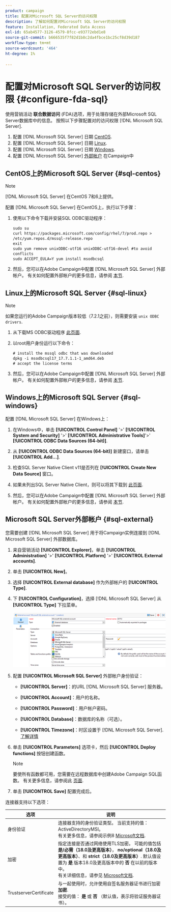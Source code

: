 ```yaml
---
product: campaign
title: 配置对Microsoft SQL Server的访问权限
description: 了解如何配置对Microsoft SQL Server的访问权限
feature: Installation, Federated Data Access
exl-id: 65ab4577-3126-4579-8fcc-e93772ebd1e8
source-git-commit: b666535f7f82d1b8c2da4fbce1bc25cf8d39d187
workflow-type: tm+mt
source-wordcount: '464'
ht-degree: 1%

---
```


# 配置对Microsoft SQL Server的访问权限 {#configure-fda-sql}



使用营销活动 **联合数据访问** (FDA)选项，用于处理存储在外部Microsoft SQL Server数据库中的信息。 按照以下步骤配置对的访问权限 [!DNL Microsoft SQL Server].

1. 配置 [!DNL Microsoft SQL Server] 日期 [CentOS](#sql-centos).
1. 配置 [!DNL Microsoft SQL Server] 日期 [Linux](#sql-linux).
1. 配置 [!DNL Microsoft SQL Server] 日期 [Windows](#sql-windows).
1. 配置 [!DNL Microsoft SQL Server] [外部帐户](#sql-external) 在Campaign中

## CentOS上的Microsoft SQL Server {#sql-centos}

>[!NOTE]
>
> [!DNL Microsoft SQL Server] 在CentOS 7和6上提供。

配置 [!DNL Microsoft SQL Server] 在CentOS上，执行以下步骤：

1. 使用以下命令下载并安装SQL ODBC驱动程序：

   ```
   sudo su
   curl https://packages.microsoft.com/config/rhel/7/prod.repo > /etc/yum.repos.d/mssql-release.repo
   exit
   sudo yum remove unixODBC-utf16 unixODBC-utf16-devel #to avoid conflicts
   sudo ACCEPT_EULA=Y yum install msodbcsql
   ```

1. 然后，您可以在Adobe Campaign中配置 [!DNL Microsoft SQL Server] 外部帐户。 有关如何配置外部帐户的更多信息，请参阅 [本节](#sql-external).

## Linux上的Microsoft SQL Server {#sql-linux}

>[!NOTE]
>
> 如果您运行的Adobe Campaign版本较低（7.2.1之前），则需要安装 `unix ODBC drivers`.

1. 从下载MS ODBC驱动程序 [此页面](https://packages.microsoft.com/ubuntu/16.04/prod/pool/main/m/msodbcsql17/).

1. 以root用户身份运行以下命令：

   ```
   # install the mssql odbc that was downloaded
   dpkg -i msodbcsql17_17.7.1.1-1_amd64.deb
   # accept the license terms
   ```

1. 然后，您可以在Adobe Campaign中配置 [!DNL Microsoft SQL Server] 外部帐户。 有关如何配置外部帐户的更多信息，请参阅 [本节](#sql-external).

## Windows上的Microsoft SQL Server {#sql-windows}

配置 [!DNL Microsoft SQL Server] 在Windows上：

1. 在Windows中，单击 **[!UICONTROL Control Panel]** &#39;>&#39; **[!UICONTROL System and Security]** &#39;>&#39; **[!UICONTROL Administrative Tools]**&#39;>&#39; **[!UICONTROL ODBC Data Sources (64-bit)]**.

1. 从 **[!UICONTROL ODBC Data Sources (64-bit)]** 新建窗口，请单击 **[!UICONTROL Add...]**.

1. 检查SQL Server Native Client v11是否列在 **[!UICONTROL Create New Data Source]** 窗口。

1. 如果未列出SQL Server Native Client，则可以将其下载到 [此页面](https://www.microsoft.com/en-my/download/details.aspx?id=36434).

1. 然后，您可以在Adobe Campaign中配置 [!DNL Microsoft SQL Server] 外部帐户。 有关如何配置外部帐户的更多信息，请参阅 [本节](#sql-external).

## Microsoft SQL Server外部帐户 {#sql-external}

您需要创建 [!DNL Microsoft SQL Server] 用于将Campaign实例连接到 [!DNL Microsoft SQL Server] 外部数据库。

1. 来自营销活动 **[!UICONTROL Explorer]**，单击 **[!UICONTROL Administration]** &#39;>&#39; **[!UICONTROL Platform]** &#39;>&#39; **[!UICONTROL External accounts]**.

1. 单击 **[!UICONTROL New]**。

1. 选择 **[!UICONTROL External database]** 作为外部帐户的 **[!UICONTROL Type]**.

1. 下 **[!UICONTROL Configuration]**，选择 [!DNL Microsoft SQL Server] 从 **[!UICONTROL Type]** 下拉菜单。

   ![](assets/sql.png)

1. 配置 **[!UICONTROL Microsoft SQL Server]** 外部帐户身份验证：

   * **[!UICONTROL Server]**：的URL [!DNL Microsoft SQL Server] 服务器。

   * **[!UICONTROL Account]**：用户的名称。

   * **[!UICONTROL Password]**：用户帐户密码。

   * **[!UICONTROL Database]**：数据库的名称（可选）。

   * **[!UICONTROL Timezone]**：时区设置于 [!DNL Microsoft SQL Server]. [了解详情](https://docs.microsoft.com/en-us/sql/t-sql/functions/current-timezone-transact-sql?view=sql-server-ver15)

1. 单击 **[!UICONTROL Parameters]** 选项卡，然后 **[!UICONTROL Deploy functions]** 按钮创建函数。

   >[!NOTE]
   >
   >要使所有函数都可用，您需要在远程数据库中创建Adobe Campaign SQL函数。 有关更多信息，请参阅此 [页面](../../configuration/using/adding-additional-sql-functions.md).

1. 单击 **[!UICONTROL Save]** 配置完成后。

连接器支持以下选项：

| 选项 | 说明 |
|---|---|
| 身份验证 | 连接器支持的身份验证类型。 当前支持的值： ActiveDirectoryMSI。 <br> 有关更多信息，请参阅示例8 [Microsoft文档](https://docs.microsoft.com/en-us/sql/connect/odbc/using-azure-active-directory?view=sql-server-ver15#example-connection-strings). |
| 加密 | 指定连接是否通过网络使用TLS加密。 可能的值包括 **是/必需（18.0及更高版本）**， **no/optional（18.0及更高版本）**、和 **strict（18.0及更高版本）**. 默认值设置为 **是** 版本18.0及更高版本中的 **否** 在以前的版本中。 <br>有关详细信息，请参见 [Microsoft文档](https://docs.microsoft.com/en-us/sql/connect/odbc/dsn-connection-string-attribute?view=azure-sqldw-latest#encrypt). |
| TrustserverCertificate | 与一起使用时，允许使用自签名服务器证书进行加密 **加密**. <br>接受的值： **是** 或 **否** （默认值，表示将验证服务器证书）。 |
